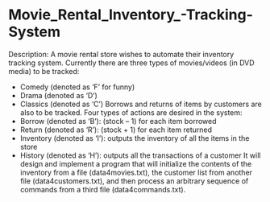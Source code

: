 # Movie_Rental_Inventory_-Tracking-System
Description:
A movie rental store wishes to automate their inventory tracking system. Currently there are three
types of movies/videos (in DVD media) to be tracked:
- Comedy (denoted as ‘F’ for funny)
- Drama (denoted as ‘D’)
- Classics (denoted as ‘C’)
Borrows and returns of items by customers are also to be tracked. Four types of actions are
desired in the system:
- Borrow (denoted as ‘B’): (stock – 1) for each item borrowed
- Return (denoted as ‘R’): (stock + 1) for each item returned
- Inventory (denoted as ‘I’): outputs the inventory of all the items in the store
- History (denoted as ‘H’): outputs all the transactions of a customer
It will design and implement a program that will initialize the contents of the inventory from a
file (data4movies.txt), the customer list from another file (data4customers.txt), and then
process an arbitrary sequence of commands from a third file (data4commands.txt).
